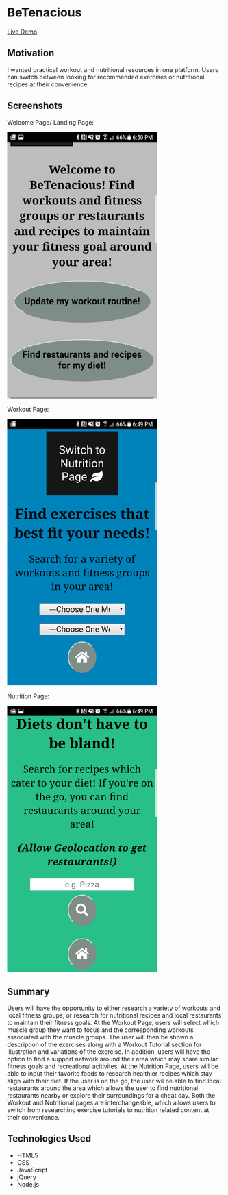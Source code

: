 # BeTenacious

<a href="https://saitama2016.github.io/BeTenacious/" target="_blank">Live Demo</a>

<h2>Motivation</h2>
<p>I wanted practical workout and nutritional resources in one platform. Users can switch between looking for recommended exercises or nutritional recipes at their convenience.</p>

<h2>Screenshots</h2>
  <p>Welcome Page/ Landing Page: </p>
    <img src="https://github.com/Saitama2016/BeTenacious/blob/master/BeTenaciousWelcomePage.png" alt="BeTenacious Welcome Page" width="350"/>
  <p>Workout Page: </p>
    <img src="https://github.com/Saitama2016/BeTenacious/blob/master/BeTenaciousWorkoutPage.png" alt="BeTenacious Workout Page" width="350"/>
  <p>Nutrition Page:</p>
    <img src="https://github.com/Saitama2016/BeTenacious/blob/master/BeTenaciousNutritionPage.png" alt="BeTenacious Nutrition Page" width="350"/>

<h2>Summary</h2>
<p>Users will have the opportunity to either research a variety of workouts and local fitness groups, or research for nutritional recipes and local restaurants to maintain their fitness goals. At the Workout Page, users will select which muscle group they want to focus and the corresponding workouts associated with the muscle groups. The user will then be shown a description of the exercises along with a Workout Tutorial section for illustration and variations of the exercise. In addition, users will have the option to find a support network around their area which may share similar fitness goals and recreational acitivites. At the Nutrition Page, users will be able to input their favorite foods to research healthier recipes which stay align with their diet. If the user is on the go, the user wil be able to find local restaurants around the area which allows the user to find nutritional restaurants nearby or explore their surroundings for a cheat day. Both the Workout and Nutritional pages are interchangeable, which allows users to switch from researching exercise tutorials to nutrition related content at their convenience.</p>

<h2>Technologies Used</h2>
  <ul>
    <li>HTML5</li>
    <li>CSS</li>
    <li>JavaScript</li>
    <li>jQuery</li>
    <li>Node.js</li>
  </ul>
